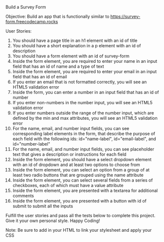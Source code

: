 Build a Survey Form

Objective: Build an app that is functionally similar to https://survey-form.freecodecamp.rocks

User Stories:

 1. You should have a page title in an h1 element with an id of title
 2. You should have a short explanation in a p element with an id of description
 3. You should have a form element with an id of survey-form
 4. Inside the form element, you are required to enter your name in an input field that has an id of name and a type of text
 5. Inside the form element, you are required to enter your email in an input field that has an id of email
 6. If you enter an email that is not formatted correctly, you will see an HTML5 validation error
 7. Inside the form, you can enter a number in an input field that has an id of number
 8. If you enter non-numbers in the number input, you will see an HTML5 validation error
 9. If you enter numbers outside the range of the number input, which are defined by the min and max attributes, you will see an HTML5 validation error
10. For the name, email, and number input fields, you can see corresponding label elements in the form, that describe the purpose of each field with the following ids: id="name-label", id="email-label", and id="number-label"
11. For the name, email, and number input fields, you can see placeholder text that gives a description or instructions for each field
12. Inside the form element, you should have a select dropdown element with an id of dropdown and at least two options to choose from
13. Inside the form element, you can select an option from a group of at least two radio buttons that are grouped using the name attribute
14. Inside the form element, you can select several fields from a series of checkboxes, each of which must have a value attribute
15. Inside the form element, you are presented with a textarea for additional comments
16. Inside the form element, you are presented with a button with id of submit to submit all the inputs

Fulfill the user stories and pass all the tests below to complete this project. Give it your own personal style. Happy Coding!

Note: Be sure to add <link rel="stylesheet" href="styles.css"> in your HTML to link your stylesheet and apply your CSS

